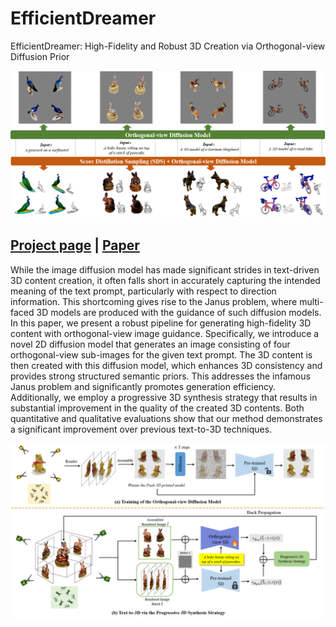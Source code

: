 # EfficientDreamer
EfficientDreamer: High-Fidelity and Robust 3D Creation via Orthogonal-view Diffusion Prior


![](assets/teaser.png)

## [Project page](https://efficientdreamer.github.io) | [Paper](https://arxiv.org/abs/2308.13223)


While the image diffusion model has made significant strides in text-driven 3D content creation, it often falls short in accurately capturing the intended meaning of the text prompt, particularly with respect to direction information. This shortcoming gives rise to the Janus problem, where multi-faced 3D models are produced with the guidance of such diffusion models. In this paper, we present a robust pipeline for generating high-fidelity 3D content with orthogonal-view image guidance. Specifically, we introduce a novel 2D diffusion model that generates an image consisting of four orthogonal-view sub-images for the given text prompt. The 3D content is then created with this diffusion model, which enhances 3D consistency and provides strong structured semantic priors. This addresses the infamous Janus problem and significantly promotes generation efficiency. Additionally, we employ a progressive 3D synthesis strategy that results in substantial improvement in the quality of the created 3D contents. Both quantitative and qualitative evaluations show that our method demonstrates a significant improvement over previous text-to-3D techniques.

<img src="assets/framework.png" width="600px"/></a>


